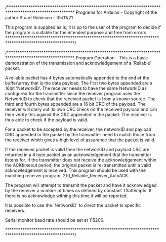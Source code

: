 /*******************************************************************************************************
  Programs for Arduino - Copyright of the author Stuart Robinson - 05/11/21

  This program is supplied as is, it is up to the user of the program to decide if the program is
  suitable for the intended purpose and free from errors.
*******************************************************************************************************/

/*******************************************************************************************************
  Program Operation - This is a basic demonstration of the transmission and acknowledgement of a 'Reliable'
  packet.

  A reliable packet has 4 bytes automatically appended to the end of the buffer\array that is the data
  payload. The first two bytes appended are a 16bit 'NetworkID'. The receiver needs to have the same
  NetworkID as configured for the transmitter since the receiver program uses the NetworkID to check that
  the received packet is from a known source.  The third and fourth bytes appended are a 16 bit CRC of
  the payload. The receiver will carry out its own CRC check on the received payload and can then verify
  this against the CRC appended in the packet. The receiver is thus able to check if the payload is valid.

  For a packet to be accepted by the receiver, the networkID and payload CRC appended to the packet by the
  transmitter need to match those from the receiver which gives a high level of assurance that the packet
  is valid.

  If the received packet is valid then the networkID and payload CRC are returned in a 4 byte packet as an
  acknowledgement that the transmitter listens for. If the transmitter does not receive the acknowledgement
  within the ACKtimeout period, the original packet is re-transmitted until a valid acknowledgement is
  received. This program should be used with the matching receiver program, 210_Reliable_Receiver_AutoACK.

  The program will attempt to transmit the packet and have it acknowledged by the receiver a number of times
  as defined by constant TXattempts. If there is no acknowledge withing this time it will be reported.

  It is possible to use the 'NetworkID' to direct the packet to specific receivers.

  Serial monitor baud rate should be set at 115200.

  *******************************************************************************************************/

